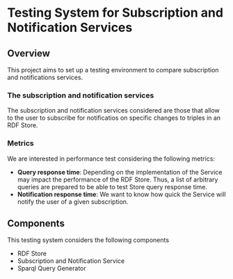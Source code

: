 # Testing System for Subscription and Notification Services

## Overview

This project aims to set up a testing environment to compare subscription and notifications services. 


### The subscription and notification services

The subscription and notification services considered are those that allow to the user to subscribe for notificatios on specific changes to triples in an RDF Store. 

### Metrics

We are interested in performance test considering the following metrics:

* **Query response time**: Depending on the implementation of the Service may impact the performance of the RDF Store. Thus, a list of arbitrary queries are prepared to be able to test Store query response time.
* **Notification response time**: We want to know how quick the Service will notify the user of a given subscription.


## Components

This testing system considers the following components

* RDF Store
* Subscription and Notification Service
* Sparql Query Generator
